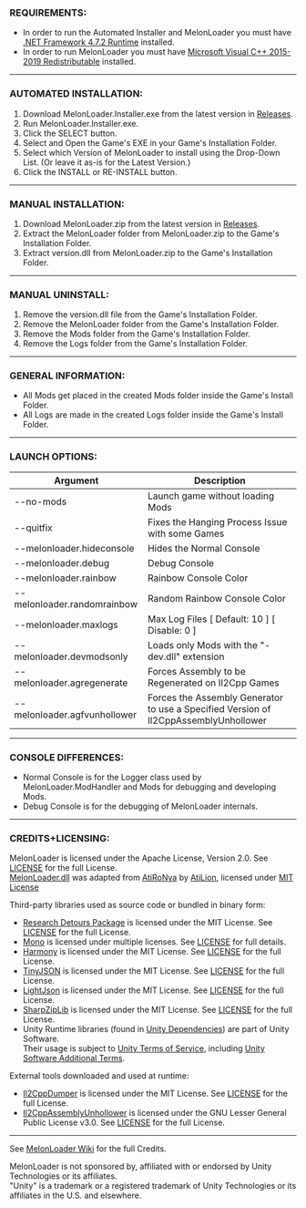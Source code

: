 ### REQUIREMENTS:

- In order to run the Automated Installer and MelonLoader you must have [.NET Framework 4.7.2 Runtime](https://dotnet.microsoft.com/download/dotnet-framework/net472) installed.
- In order to run MelonLoader you must have [Microsoft Visual C++ 2015-2019 Redistributable](https://aka.ms/vs/16/release/vc_redist.x64.exe) installed.

---

### AUTOMATED INSTALLATION:

1. Download MelonLoader.Installer.exe from the latest version in [Releases](https://github.com/HerpDerpinstine/MelonLoader/releases).
2. Run MelonLoader.Installer.exe.
3. Click the SELECT button.
4. Select and Open the Game's EXE in your Game's Installation Folder.
5. Select which Version of MelonLoader to install using the Drop-Down List.  (Or leave it as-is for the Latest Version.)
6. Click the INSTALL or RE-INSTALL button.

---
	
### MANUAL INSTALLATION:

1. Download MelonLoader.zip from the latest version in [Releases](https://github.com/HerpDerpinstine/MelonLoader/releases).
2. Extract the MelonLoader folder from MelonLoader.zip to the Game's Installation Folder.
3. Extract version.dll from MelonLoader.zip to the Game's Installation Folder.

---

### MANUAL UNINSTALL:

1. Remove the version.dll file from the Game's Installation Folder.
2. Remove the MelonLoader folder from the Game's Installation Folder.
3. Remove the Mods folder from the Game's Installation Folder.
4. Remove the Logs folder from the Game's Installation Folder.

---

### GENERAL INFORMATION:

- All Mods get placed in the created Mods folder inside the Game's Install Folder.
- All Logs are made in the created Logs folder inside the Game's Install Folder.

---

### LAUNCH OPTIONS:

| Argument              | Description                              |
| --------------------- | ---------------------------------------- |
| --no-mods | Launch game without loading Mods |
| --quitfix | Fixes the Hanging Process Issue with some Games |
| --melonloader.hideconsole | Hides the Normal Console |
| --melonloader.debug | Debug Console |
| --melonloader.rainbow | Rainbow Console Color |
| --melonloader.randomrainbow | Random Rainbow Console Color |
| --melonloader.maxlogs | Max Log Files   [ Default: 10 ] [ Disable: 0 ] |
| --melonloader.devmodsonly | Loads only Mods with the "-dev.dll" extension |
| --melonloader.agregenerate | Forces Assembly to be Regenerated on Il2Cpp Games |
| --melonloader.agfvunhollower | Forces the Assembly Generator to use a Specified Version of Il2CppAssemblyUnhollower |

---

### CONSOLE DIFFERENCES:

- Normal Console is for the Logger class used by MelonLoader.ModHandler and Mods for debugging and developing Mods.
- Debug Console is for the debugging of MelonLoader internals.

---

### CREDITS+LICENSING:

MelonLoader is licensed under the Apache License, Version 2.0. See [LICENSE](https://github.com/HerpDerpinstine/MelonLoader/blob/master/LICENSE) for the full License.  
[MelonLoader.dll](MelonLoader) was adapted from [AtiRoNya](https://github.com/AtiLion/AtiRoNya) by [AtiLion](https://github.com/AtiLion), licensed under [MIT License](https://github.com/AtiLion/AtiRoNya/blob/e20e4a8fc47b37834c8284f9e6e937f04a84c510/LICENSE)

Third-party libraries used as source code or bundled in binary form:
- [Research Detours Package](https://github.com/microsoft/Detours) is licensed under the MIT License. See [LICENSE](https://github.com/HerpDerpinstine/MelonLoader/blob/master/Detours/LICENSE.md) for the full License.
- [Mono](https://github.com/Unity-Technologies/mono) is licensed under multiple licenses. See [LICENSE](https://github.com/Unity-Technologies/mono/blob/unity-master/LICENSE) for full details.
- [Harmony](https://github.com/pardeike/Harmony) is licensed under the MIT License. See [LICENSE](https://github.com/HerpDerpinstine/MelonLoader/blob/master/MelonLoader.ModHandler/Harmony/LICENSE) for the full License.
- [TinyJSON](https://github.com/pbhogan/TinyJSON) is licensed under the MIT License. See [LICENSE](https://github.com/HerpDerpinstine/MelonLoader/blob/master/MelonLoader.AssemblyGenerator/TinyJSON/LICENSE.md) for the full License.
- [LightJson](https://github.com/MarcosLopezC/LightJson) is licensed under the MIT License. See [LICENSE](https://github.com/HerpDerpinstine/MelonLoader/blob/master/MelonLoader.Installer/LightJson/LICENSE.txt) for the full License.
- [SharpZipLib](https://github.com/icsharpcode/SharpZipLib) is licensed under the MIT License. See [LICENSE](https://github.com/HerpDerpinstine/MelonLoader/blob/master/MelonLoader.ModHandler/SharpZipLib/LICENSE.txt) for the full License.
- Unity Runtime libraries (found in [Unity Dependencies](BaseLibs/Unity%20Dependencies)) are part of Unity Software.  
Their usage is subject to [Unity Terms of Service](https://unity3d.com/legal/terms-of-service), including [Unity Software Additional Terms](https://unity3d.com/legal/terms-of-service/software).

External tools downloaded and used at runtime:
- [Il2CppDumper](https://github.com/Perfare/Il2CppDumper) is licensed under the MIT License. See [LICENSE](https://github.com/Perfare/Il2CppDumper/blob/master/LICENSE) for the full License.
- [Il2CppAssemblyUnhollower](https://github.com/knah/Il2CppAssemblyUnhollower) is licensed under the GNU Lesser General Public License v3.0. See [LICENSE](https://github.com/knah/Il2CppAssemblyUnhollower/blob/master/LICENSE) for the full License.

---

See [MelonLoader Wiki](https://melonwiki.xyz/#/credits) for the full Credits.

MelonLoader is not sponsored by, affiliated with or endorsed by Unity Technologies or its affiliates.  
"Unity" is a trademark or a registered trademark of Unity Technologies or its affiliates in the U.S. and elsewhere.